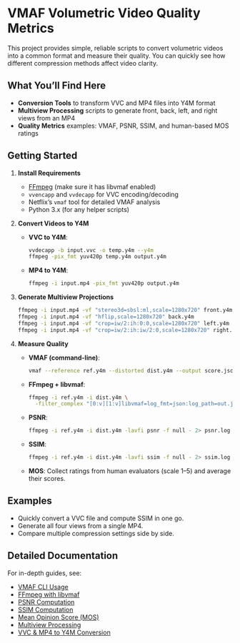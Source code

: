 # VMAF Volumetric Video Quality Metrics

This project provides simple, reliable scripts to convert volumetric videos into a common format and measure their quality. You can quickly see how different compression methods affect video clarity.

## What You’ll Find Here
- **Conversion Tools** to transform VVC and MP4 files into Y4M format
- **Multiview Processing** scripts to generate front, back, left, and right views from an MP4
- **Quality Metrics** examples: VMAF, PSNR, SSIM, and human-based MOS ratings

## Getting Started
1. **Install Requirements**
   - [FFmpeg](https://ffmpeg.org/) (make sure it has libvmaf enabled)
   - `vvencapp` and `vvdecapp` for VVC encoding/decoding
   - Netflix’s `vmaf` tool for detailed VMAF analysis
   - Python 3.x (for any helper scripts)

2. **Convert Videos to Y4M**
   - **VVC to Y4M**:
     ```bash
     vvdecapp -b input.vvc -o temp.y4m --y4m
     ffmpeg -pix_fmt yuv420p temp.y4m output.y4m
     ```
   - **MP4 to Y4M**:
     ```bash
     ffmpeg -i input.mp4 -pix_fmt yuv420p output.y4m
     ```

3. **Generate Multiview Projections**
   ```bash
   ffmpeg -i input.mp4 -vf "stereo3d=sbsl:ml,scale=1280x720" front.y4m
   ffmpeg -i input.mp4 -vf "hflip,scale=1280x720" back.y4m
   ffmpeg -i input.mp4 -vf "crop=iw/2:ih:0:0,scale=1280x720" left.y4m
   ffmpeg -i input.mp4 -vf "crop=iw/2:ih:iw/2:0,scale=1280x720" right.y4m
   ```

4. **Measure Quality**
   - **VMAF (command-line)**:
     ```bash
     vmaf --reference ref.y4m --distorted dist.y4m --output score.json --json
     ```
   - **FFmpeg + libvmaf**:
     ```bash
     ffmpeg -i ref.y4m -i dist.y4m \
       -filter_complex "[0:v][1:v]libvmaf=log_fmt=json:log_path=out.json" -f null -
     ```
   - **PSNR**:
     ```bash
     ffmpeg -i ref.y4m -i dist.y4m -lavfi psnr -f null - 2> psnr.log
     ```
   - **SSIM**:
     ```bash
     ffmpeg -i ref.y4m -i dist.y4m -lavfi ssim -f null - 2> ssim.log
     ```
   - **MOS**:
     Collect ratings from human evaluators (scale 1–5) and average their scores.

## Examples
- Quickly convert a VVC file and compute SSIM in one go.
- Generate all four views from a single MP4.
- Compare multiple compression settings side by side.


## Detailed Documentation
For in-depth guides, see:
- [VMAF CLI Usage](vmaf.md)
- [FFmpeg with libvmaf](ffmpeg_libvmaf.md)
- [PSNR Computation](ffmpeg_psnr.md)
- [SSIM Computation](ffmpeg_ssim.md)
- [Mean Opinion Score (MOS)](mos.md)
- [Multiview Processing](multiview_processing.md)
- [VVC & MP4 to Y4M Conversion](vvc_mp4_to_y4m.md)


